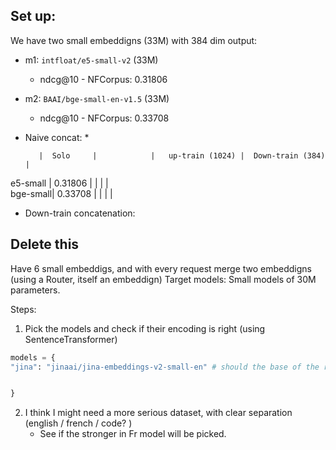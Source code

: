 ## Set up:

We have two small embeddigns (33M) with 384 dim output:
* m1: `intfloat/e5-small-v2`  (33M)
    * ndcg@10 - NFCorpus: 0.31806
* m2: `BAAI/bge-small-en-v1.5`  (33M)
    * ndcg@10 - NFCorpus: 0.33708

* Naive concat:
    *

         |  Solo     |            |   up-train (1024) |  Down-train (384) | 
e5-small | 0.31806   |            |                   |                   |  
bge-small| 0.33708   |            |                   |                   |

* Down-train concatenation:



## Delete this


Have 6 small embeddigs, and with every request merge two embeddigns (using a Router, itself an embeddign)
Target models: Small models of 30M parameters. 


Steps:

1. Pick the models and check if their encoding is right (using SentenceTransformer)

```python
models = {
"jina": "jinaai/jina-embeddings-v2-small-en" # should the base of the router


}
```
2. I think I might need a more serious dataset, with clear separation (english / french / code? )
    * See if the stronger in Fr model will be picked.



